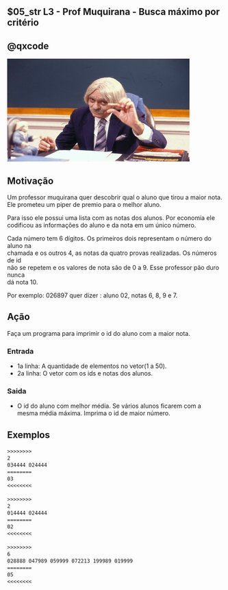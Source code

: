 ## $05_str L3 - Prof Muquirana - Busca máximo por critério
## @qxcode

![](__capa.jpg)

## Motivação

Um professor muquirana quer descobrir qual o aluno que tirou a maior nota.  
Ele prometeu um piper de premio para o melhor aluno.

Para isso ele possui uma lista com as notas dos alunos. Por economia ele codificou
as informações do aluno e da nota em um único número.

Cada número tem 6 dígitos. Os primeiros dois representam o número do aluno na  
chamada e os outros 4, as notas da quatro provas realizadas. Os números de id  
não se repetem e os valores de nota são de 0 a 9. Esse professor pão duro nunca  
dá nota 10.

Por exemplo: 026897 quer dizer : aluno 02, notas 6, 8, 9 e 7.

## Ação

Faça um programa para imprimir o id do aluno com a maior nota.

### Entrada

* 1a linha: A quantidade de elementos no vetor(1 a 50).
* 2a linha: O vetor com os ids e notas dos alunos.

### Saida

* O id do aluno com melhor média. Se vários alunos ficarem com a mesma média máxima. Imprima o id de maior número.

## Exemplos

```
>>>>>>>>
2
034444 024444
========
03
<<<<<<<<

>>>>>>>>
2
014444 024444
========
02
<<<<<<<<

>>>>>>>>
6
028888 047989 059999 072213 199989 019999
========
05
<<<<<<<<
```

#

